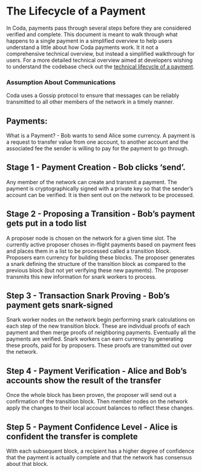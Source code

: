 # The Lifecycle of a Payment

In Coda, payments pass through several steps before they are considered verified and complete. This document is meant to walk through what happens to a single payment in a simplified overview to help users understand a little about how Coda payments work. It it not a comprehensive technical overview, but instead a simplified walkthrough for users. For a more detailed technical overview aimed at developers wishing to understand the codebase check out the [technical lifecycle of a payment](lifecycle-payment-technical.md).

### Assumption About Communications
Coda uses a Gossip protocol to ensure that messages can be reliably transmitted to all other members of the network in a timely manner.

## Payments:
What is a Payment? - Bob wants to send Alice some currency.
A payment is a request to transfer value from one account, to another account and the associated fee the sender is willing to pay for the payment to go through.

## Stage 1 - Payment Creation - Bob clicks ‘send’.
Any member of the network can create and transmit a payment. The payment is
cryptographically signed with a private key so that the sender’s account can be verified. It is then sent out on the network to be processed.

## Stage 2 - Proposing a Transition - Bob’s payment gets put in a todo list
A proposer node is chosen on the network for a given time slot. The currently active proposer choses in-flight payments based on payment fees and places them in a list to be processed called a transition block. Proposers earn currency for building these blocks. The proposer generates a snark defining the structure of the transition block as compared to the previous block (but not yet verifying these new payments). The proposer transmits this new information for snark workers to process.

## Step 3 - Transaction Snark Proving - Bob’s payment gets snark-signed
Snark worker nodes on the network begin performing snark calculations on each step of the new transition block. These are individual proofs of each payment and then merge proofs of neighboring payments. Eventually all the payments are verified. Snark workers can earn currency by generating these proofs, paid for by proposers. These proofs are transmitted out over the network.

## Step 4 - Payment Verification - Alice and Bob’s accounts show the result of the transfer
Once the whole block has been proven, the proposer will send out a confirmation of the transition block. Then member nodes on the network apply the changes to their local account balances to reflect these changes.

## Step 5 - Payment Confidence Level - Alice is confident the transfer is complete
With each subsequent block, a recipient has a higher degree of confidence that the payment is actually complete and that the network has consensus about that block.

